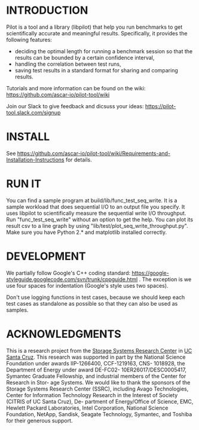# INTRODUCTION

Pilot is a tool and a library (libpilot) that help you run benchmarks
to get scientifically accurate and meaningful results. Specifically, it
provides the following features:

*  deciding the optimal length for running a benchmark session so that the results can be bounded by a certain confidence interval,
*  handling the correlation between test runs,
*  saving test results in a standard format for sharing and comparing results.

Tutorials and more information can be found on the wiki: https://github.com/ascar-io/pilot-tool/wiki

Join our Slack to give feedback and dicsuss your ideas:
https://pilot-tool.slack.com/signup

# INSTALL

See https://github.com/ascar-io/pilot-tool/wiki/Requirements-and-Installation-Instructions for details.

# RUN IT

You can find a sample program at build/lib/func_test_seq_write. It is
a sample workload that does sequential I/O to an output file you
specify.  It uses libpilot to scientifically measure the sequential
write I/O throughput. Run "func_test_seq_write" without an option to
get the help. You can plot its result csv to a line graph by using
"lib/test/plot_seq_write_throughput.py". Make sure you have Python 2.*
and matplotlib installed correctly.

# DEVELOPMENT

We partially follow Google's C++ coding standard:
https://google-styleguide.googlecode.com/svn/trunk/cppguide.html . The
exception is we use four spaces for indentation (Google's style uses
two spaces).

Don't use logging functions in test cases, because we should keep each
test cases as standalone as possible so that they can also be used as
samples.

# ACKNOWLEDGMENTS

This is a research project from the [Storage Systems Research
Center](http://www.ssrc.ucsc.edu/) in [UC Santa
Cruz](http://ucsc.edu).  This research was supported in part by the
National Science Foundation under awards IIP-1266400, CCF-1219163,
CNS- 1018928, the Department of Energy under award DE-FC02-
10ER26017/DESC0005417, Symantec Graduate Fellowship, and industrial
members of the Center for Research in Stor- age Systems. We would like
to thank the sponsors of the Storage Systems Research Center (SSRC),
including Avago Technologies, Center for Information Technology
Research in the Interest of Society (CITRIS of UC Santa Cruz), De-
partment of Energy/Office of Science, EMC, Hewlett Packard
Laboratories, Intel Corporation, National Science Foundation, NetApp,
Sandisk, Seagate Technology, Symantec, and Toshiba for their generous
support.
